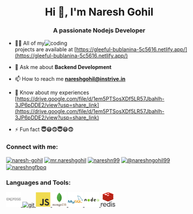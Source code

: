 
<h1 align="center">Hi 👋, I'm Naresh Gohil</h1>
<h3 align="center">A passionate Nodejs Developer</h3>

<img align="right" alt="coding" width="400" src="https://camo.githubusercontent.com/5ddf73ad3a205111cf8c686f687fc216c2946a75005718c8da5b837ad9de78c9/68747470733a2f2f7468756d62732e6766796361742e636f6d2f4576696c4e657874446576696c666973682d736d616c6c2e676966"/> 


- 👨‍💻 All of my projects are available at [https://gleeful-bublanina-5c5616.netlify.app/](https://gleeful-bublanina-5c5616.netlify.app/)

- 💬 Ask me about **Backend Development**

- 📫 How to reach me **nareshgohil@instrive.in**

- 📄 Know about my experiences [https://drive.google.com/file/d/1em5PTSosXDf5LR57Jbahlh-3JP6pDDE2/view?usp=share_link](https://drive.google.com/file/d/1em5PTSosXDf5LR57Jbahlh-3JP6pDDE2/view?usp=share_link)

- ⚡ Fun fact **😇😃🙃😇😃🙃**

<h3 align="left">Connect with me:</h3>
<p align="left">
<a href="https://linkedin.com/in/naresh-gohil-985998188" target="blank"><img align="center" src="https://raw.githubusercontent.com/rahuldkjain/github-profile-readme-generator/master/src/images/icons/Social/linked-in-alt.svg" alt="naresh-gohil" height="30" width="40" /></a>
<a href="https://instagram.com/mr.nareshgohil" target="blank"><img align="center" src="https://raw.githubusercontent.com/rahuldkjain/github-profile-readme-generator/master/src/images/icons/Social/instagram.svg" alt="mr.nareshgohil" height="30" width="40" /></a>
<a href="https://www.leetcode.com/nareshn99" target="blank"><img align="center" src="https://raw.githubusercontent.com/rahuldkjain/github-profile-readme-generator/master/src/images/icons/Social/leet-code.svg" alt="nareshn99" height="30" width="40" /></a>
<a href="https://www.hackerearth.com/@nareshngohil99" target="blank"><img align="center" src="https://raw.githubusercontent.com/rahuldkjain/github-profile-readme-generator/master/src/images/icons/Social/hackerearth.svg" alt="@nareshngohil99" height="30" width="40" /></a>
<a href="https://auth.geeksforgeeks.org/user/nareshngfbpq" target="blank"><img align="center" src="https://raw.githubusercontent.com/rahuldkjain/github-profile-readme-generator/master/src/images/icons/Social/geeks-for-geeks.svg" alt="nareshngfbpq" height="30" width="40" /></a>
</p>

<h3 align="left">Languages and Tools:</h3>
<p align="left"> <a href="https://expressjs.com" target="_blank" rel="noreferrer"> <img src="https://raw.githubusercontent.com/devicons/devicon/master/icons/express/express-original-wordmark.svg" alt="express" width="40" height="40"/> </a> <a href="https://git-scm.com/" target="_blank" rel="noreferrer"> <img src="https://www.vectorlogo.zone/logos/git-scm/git-scm-icon.svg" alt="git" width="40" height="40"/> </a> <a href="https://developer.mozilla.org/en-US/docs/Web/JavaScript" target="_blank" rel="noreferrer"> <img src="https://raw.githubusercontent.com/devicons/devicon/master/icons/javascript/javascript-original.svg" alt="javascript" width="40" height="40"/> </a> <a href="https://www.mongodb.com/" target="_blank" rel="noreferrer"> <img src="https://raw.githubusercontent.com/devicons/devicon/master/icons/mongodb/mongodb-original-wordmark.svg" alt="mongodb" width="40" height="40"/> </a> <a href="https://www.mysql.com/" target="_blank" rel="noreferrer"> <img src="https://raw.githubusercontent.com/devicons/devicon/master/icons/mysql/mysql-original-wordmark.svg" alt="mysql" width="40" height="40"/> </a> <a href="https://nodejs.org" target="_blank" rel="noreferrer"> <img src="https://raw.githubusercontent.com/devicons/devicon/master/icons/nodejs/nodejs-original-wordmark.svg" alt="nodejs" width="40" height="40"/> </a> <a href="https://redis.io" target="_blank" rel="noreferrer"> <img src="https://raw.githubusercontent.com/devicons/devicon/master/icons/redis/redis-original-wordmark.svg" alt="redis" width="40" height="40"/> </a> </p>


